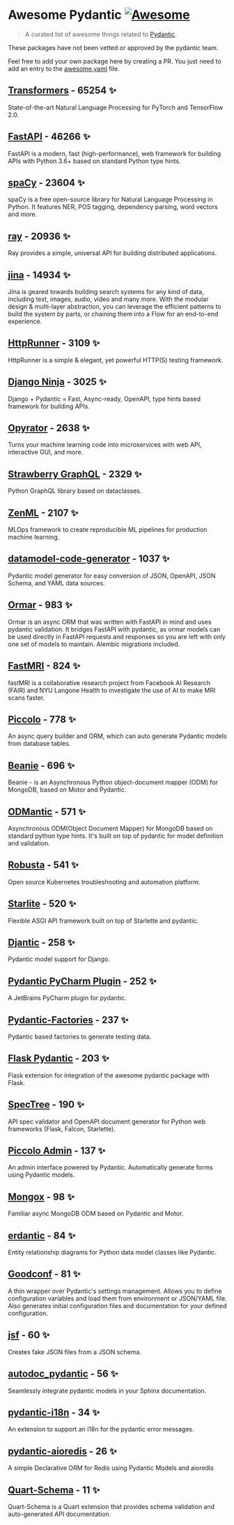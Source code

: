 # Awesome Pydantic [![Awesome](https://awesome.re/badge-flat.svg)](https://github.com/sindresorhus/awesome)

> A curated list of awesome things related to [Pydantic](https://pydantic-docs.helpmanual.io/).

These packages have not been vetted or approved by the pydantic team.

Feel free to add your own package here by creating a PR. You just need to add an entry to the [awesome.yaml](./awesome.yaml) file.


## [Transformers](https://github.com/huggingface/transformers) - 65254 ✨

State-of-the-art Natural Language Processing for PyTorch and TensorFlow 2.0.

## [FastAPI](https://github.com/tiangolo/fastapi) - 46266 ✨

FastAPI is a modern, fast (high-performance), web framework for building APIs with Python 3.6+ based on standard Python type hints.

## [spaCy](https://github.com/explosion/spaCy) - 23604 ✨

spaCy is a free open-source library for Natural Language Processing in Python. It features NER, POS tagging, dependency parsing, word vectors and more.

## [ray](https://github.com/ray-project/ray) - 20936 ✨

Ray provides a simple, universal API for building distributed applications.

## [jina](https://github.com/jina-ai/jina) - 14934 ✨

Jina is geared towards building search systems for any kind of data, including text, images, audio, video and many more. With the modular design & multi-layer abstraction, you can leverage the efficient patterns to build the system by parts, or chaining them into a Flow for an end-to-end experience.

## [HttpRunner](https://github.com/httprunner/httprunner) - 3109 ✨

HttpRunner is a simple & elegant, yet powerful HTTP(S) testing framework.

## [Django Ninja](https://github.com/vitalik/django-ninja) - 3025 ✨

Django + Pydantic = Fast, Async-ready, OpenAPI, type hints based framework for building APIs.

## [Opyrator](https://github.com/ml-tooling/opyrator) - 2638 ✨

Turns your machine learning code into microservices with web API, interactive GUI, and more.

## [Strawberry GraphQL](https://github.com/strawberry-graphql/strawberry) - 2329 ✨

Python GraphQL library based on dataclasses.

## [ZenML](https://github.com/zenml-io/zenml) - 2107 ✨

MLOps framework to create reproducible ML pipelines for production machine learning.

## [datamodel-code-generator](https://github.com/koxudaxi/datamodel-code-generator) - 1037 ✨

Pydantic model generator for easy conversion of JSON, OpenAPI, JSON Schema, and YAML data sources.

## [Ormar](https://github.com/collerek/ormar) - 983 ✨

Ormar is an async ORM that was written with FastAPI in mind and uses pydantic validation. It bridges FastAPI with pydantic, as ormar models can be used directly in FastAPI requests and responses so you are left with only one set of models to maintain. Alembic migrations included.

## [FastMRI](https://github.com/facebookresearch/fastMRI) - 824 ✨

fastMRI is a collaborative research project from Facebook AI Research (FAIR) and NYU Langone Health to investigate the use of AI to make MRI scans faster.

## [Piccolo](https://github.com/piccolo-orm/piccolo) - 778 ✨

An async query builder and ORM, which can auto generate Pydantic models from database tables.

## [Beanie](https://github.com/roman-right/beanie) - 696 ✨

Beanie - is an Asynchronous Python object-document mapper (ODM) for MongoDB, based on Motor and Pydantic.

## [ODMantic](https://github.com/art049/odmantic) - 571 ✨

Asynchronous ODM(Object Document Mapper) for MongoDB based on standard python type hints. It's built on top of pydantic for model definition and validation.

## [Robusta](https://github.com/robusta-dev/robusta) - 541 ✨

Open source Kubernetes troubleshooting and automation platform.

## [Starlite](https://github.com/Goldziher/starlite) - 520 ✨

Flexible ASGI API framework built on top of Starlette and pydantic.

## [Djantic](https://github.com/jordaneremieff/djantic) - 258 ✨

Pydantic model support for Django.

## [Pydantic PyCharm Plugin](https://github.com/koxudaxi/pydantic-pycharm-plugin) - 252 ✨

A JetBrains PyCharm plugin for pydantic.

## [Pydantic-Factories](https://github.com/Goldziher/pydantic-factories) - 237 ✨

Pydantic based factories to generate testing data.

## [Flask Pydantic](https://github.com/bauerji/flask_pydantic) - 203 ✨

Flask extension for integration of the awesome pydantic package with Flask.

## [SpecTree](https://github.com/0b01001001/spectree) - 190 ✨

API spec validator and OpenAPI document generator for Python web frameworks (Flask, Falcon, Starlette).

## [Piccolo Admin](https://github.com/piccolo-orm/piccolo_admin) - 137 ✨

An admin interface powered by Pydantic. Automatically generate forms using Pydantic models.

## [Mongox](https://github.com/aminalaee/mongox) - 98 ✨

Familiar async MongoDB ODM based on Pydantic and Motor.

## [erdantic](https://github.com/drivendataorg/erdantic) - 84 ✨

Entity relationship diagrams for Python data model classes like Pydantic.

## [Goodconf](https://github.com/lincolnloop/goodconf) - 81 ✨

A thin wrapper over Pydantic's settings management. Allows you to define configuration variables and load them from environment or JSON/YAML file. Also generates initial configuration files and documentation for your defined configuration.

## [jsf](https://github.com/ghandic/jsf) - 60 ✨

Creates fake JSON files from a JSON schema.

## [autodoc_pydantic](https://github.com/mansenfranzen/autodoc_pydantic) - 56 ✨

Seamlessly integrate pydantic models in your Sphinx documentation.

## [pydantic-i18n](https://github.com/boardpack/pydantic-i18n) - 34 ✨

An extension to support an i18n for the pydantic error messages.

## [pydantic-aioredis](https://github.com/andrewthetechie/pydantic-aioredis) - 26 ✨

A simple Declarative ORM for Redis using Pydantic Models and aioredis

## [Quart-Schema](https://gitlab.com/pgjones/quart-schema) - 11 ✨

Quart-Schema is a Quart extension that provides schema validation and auto-generated API documentation.
